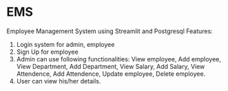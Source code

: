 # EMS
Employee Management System using Streamlit and Postgresql
Features:
1. Login system for admin, employee
2. Sign Up for employee
3. Admin can use following functionalities: View employee, Add employee, View Department, Add Department, View Salary, Add Salary, View Attendence, Add Attendence, Update employee, Delete employee.
4. User can view his/her details.
